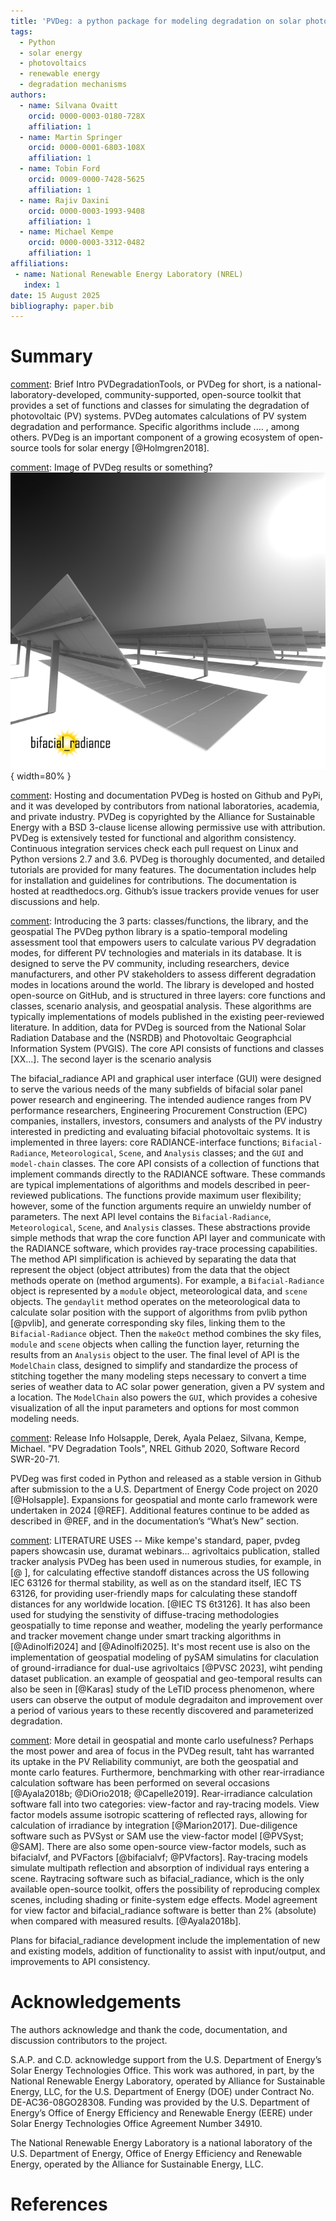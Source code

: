 ```yaml
---
title: 'PVDeg: a python package for modeling degradation on solar photovoltaic systems'
tags:
  - Python
  - solar energy
  - photovoltaics
  - renewable energy
  - degradation mechanisms
authors:
  - name: Silvana Ovaitt
    orcid: 0000-0003-0180-728X
    affiliation: 1
  - name: Martin Springer
    orcid: 0000-0001-6803-108X
    affiliation: 1
  - name: Tobin Ford
    orcid: 0009-0000-7428-5625
    affiliation: 1
  - name: Rajiv Daxini 
    orcid: 0000-0003-1993-9408
    affiliation: 1
  - name: Michael Kempe 
    orcid: 0000-0003-3312-0482
    affiliation: 1
affiliations:
 - name: National Renewable Energy Laboratory (NREL)
   index: 1
date: 15 August 2025
bibliography: paper.bib
---
```


# Summary

[comment]: Brief Intro
PVDegradationTools, or PVDeg for short, is a national-laboratory-developed, community-supported, open-source toolkit that provides a set of functions and classes for simulating the degradation of photovoltaic (PV) systems. PVDeg automates calculations of PV system degradation and performance. Specific algorithms include .... , among others. PVDeg is an important component of a growing ecosystem of open-source tools for solar energy [@Holmgren2018].

[comment]: Image of PVDeg results or something?
![Visualization of a bifacial photovoltaic array generated through bifacial_radiance. Courtesy of J. Alderman.\label{fig:visualization}](Alderman.PNG){ width=80% }

[comment]: Hosting and documentation
PVDeg is hosted on Github and PyPi, and it was developed by contributors from national laboratories, academia, and private industry. PVDeg is copyrighted by the Alliance for Sustainable Energy with a BSD 3-clause license allowing permissive use with attribution. PVDeg is extensively tested for functional and algorithm consistency. Continuous integration services check each pull request on Linux and Python versions 2.7 and 3.6. PVDeg is thoroughly documented, and detailed tutorials are provided for many features. The documentation includes help for installation and guidelines for contributions. The documentation is hosted at readthedocs.org. Github’s issue trackers provide venues for user discussions and help.

[comment]: Introducing the 3 parts: classes/functions, the library, and the
geospatial
The PVDeg python library is a spatio-temporal modeling assessment tool
that empowers users to calculate various PV degradation modes, for different
PV technologies and materials in its database. It is designed to serve the PV
community, including researchers, device manufacturers, and other PV
stakeholders to assess different degradation modes in locations around the
world. The library is developed and hosted open-source on GitHub, and is
structured in three layers: core functions and classes, scenario analysis, and
geospatial analysis. These algorithms are typically implementations of models
published in the existing peer-reviewed literature. In addition, data for
PVDeg is sourced from the National Solar Radiation Database and the (NSRDB)
and Photovoltaic Geographcial Information System (PVGIS). The core API
consists of functions and classes [XX...]. The second layer is the scenario
analysis

The bifacial_radiance API and graphical user interface (GUI) were designed to serve the various needs of the many subfields of bifacial solar panel power research and engineering. The intended audience ranges from PV performance researchers, Engineering Procurement Construction (EPC) companies, installers, investors, consumers and analysts of the PV industry interested in predicting and evaluating bifacial photovoltaic systems. It is implemented in three layers: core RADIANCE-interface functions; ``Bifacial-Radiance``, ``Meteorological``, ``Scene``, and ``Analysis`` classes; and the ``GUI`` and ``model-chain`` classes. The core API consists of a collection of functions that implement commands directly to the RADIANCE software. These commands are typical implementations of algorithms and models described in peer-reviewed publications. The functions provide maximum user flexibility; however, some of the function arguments require an unwieldy number of parameters. The next API level contains the ``Bifacial-Radiance``, ``Meteorological``, ``Scene``, and ``Analysis`` classes. These abstractions provide simple methods that wrap the core function API layer and communicate with the RADIANCE software, which provides ray-trace processing capabilities. The method API simplification is achieved by separating the data that represent the object (object attributes) from the data that the object methods operate on (method arguments). For example, a ``Bifacial-Radiance`` object is represented by a ``module`` object, meteorological data, and ``scene`` objects. The ``gendaylit`` method operates on the meteorological data to calculate solar position with the support of algorithms from pvlib python [@pvlib], and generate corresponding sky files, linking them to the ``Bifacial-Radiance`` object. Then the ``makeOct`` method combines the sky files, ``module`` and ``scene`` objects when calling the function layer, returning the results from an ``Analysis`` object to the user. The final level of API is the ``ModelChain`` class, designed to simplify and standardize the process of stitching together the many modeling steps necessary to convert a time series of weather data to AC solar power generation, given a PV system and a location. The ``ModelChain`` also powers the ``GUI``, which provides a cohesive visualization of all the input parameters and options for most common modeling needs.

[comment]: Release Info
Holsapple, Derek, Ayala Pelaez, Silvana, Kempe, Michael. "PV Degradation Tools", NREL Github 2020, Software Record SWR-20-71.

PVDeg was first coded in Python and released as a stable version in Github after submission to the a U.S. Department of Energy Code project on 2020 [@Holsapple]. Expansions for geospatial and monte carlo framework were undertaken in 2024 [@REF]. Additional features continue to be added as described in @REF, and in the documentation’s “What’s New” section.

[comment]: LITERATURE USES  -- Mike kempe's standard, paper, pvdeg papers showcasin use, duramat webinars... agrivoltaics publication, stalled tracker analysis
PVDeg has been used in numerous studies, for example, in [@ ], for calculating effective standoff distances across the US following IEC 63126 for thermal stability, as well as on the standard itself, IEC TS 63126, for providing user-friendly maps for calculating these standoff distances for any worldwide location. [@IEC TS 6t3126]. It has also been used for studying the senstivity of diffuse-tracing methodologies geospatially to time reponse and weather, modeling the yearly performance and tracker movement change under smart tracking algorithms  in [@Adinolfi2024] and [@Adinolfi2025]. It's most recent use is also on the implementation of geospatial modeling of pySAM simulatins for claculation of ground-irradiance for dual-use agrivoltaics [@PVSC 2023], wiht pending dataset publication. an example of geospatial and geo-temporal results can also be seen in [@Karas] study of the LeTID process phenomenon, where users can observe the output of module degradaiton and improvement over a period of various years to these recently discovered and parameterized degradation.


[comment]: More detail in geospatial and monte carlo usefulness?
Perhaps the most power and area of focus in the PVDeg result, taht has warranted its uptake in the PV Reliability communiyt, are both the geospatial and monte carlo features. 
Furthermore, benchmarking with other rear-irradiance calculation software has been performed on several occasions [@Ayala2018b; @DiOrio2018; @Capelle2019]. Rear-irradiance calculation software fall into two categories: view-factor and ray-tracing models. View factor models assume isotropic scattering of reflected rays, allowing for calculation of irradiance by integration [@Marion2017]. Due-diligence software such as PVSyst or SAM use the view-factor model [@PVSyst; @SAM]. There are also some open-source view-factor models, such as bifacialvf, and PVFactors [@bifacialvf; @PVfactors]. Ray-tracing models simulate multipath reflection and absorption of individual rays entering a scene. Raytracing software such as bifacial_radiance, which is the only available open-source toolkit, offers the possibility of reproducing complex scenes, including shading or finite-system edge effects. Model agreement for view factor and bifacial_radiance software is better than 2\% (absolute) when compared with measured results. [@Ayala2018b]. 

[comment]: Plans
Plans for bifacial_radiance development include the implementation of new and existing models, addition of functionality to assist with input/output, and improvements to API consistency.

# Acknowledgements

The authors acknowledge and thank the code, documentation, and discussion contributors to the project.

S.A.P. and C.D. acknowledge support from the U.S. Department of Energy’s Solar Energy Technologies Office. This work was authored, in part, by the National Renewable Energy Laboratory, operated by Alliance for Sustainable Energy, LLC, for the U.S. Department of Energy (DOE) under Contract No. DE-AC36-08GO28308. Funding was provided by the U.S. Department of Energy’s Office of Energy Efficiency and Renewable Energy (EERE) under Solar Energy Technologies Office Agreement Number 34910.

The National Renewable Energy Laboratory is a national laboratory of the U.S. Department of Energy, Office of Energy Efficiency and Renewable Energy, operated by the Alliance for Sustainable Energy, LLC.

# References